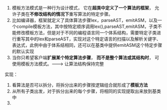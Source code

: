1. 模板方法模式是一种行为设计模式， 它在**超类中定义了一个算法的框架**， 允许子类在**不修改结构的情况下**重写算法的特定步骤。
2. 比如编译器，框架就定义了具体算法步骤lex，parseAST，emitASM，以及一个compile模板方法，其中按特定顺序调用lex(),parseAST,emitASM，子类不能修改模板方法，但是对于不同的编程语言同一个体系结构，需要特定子类进行重写其中的lex和parseAST，实现对这个特定语言的扫描以及解析关键字、表达式，此例中由于体系结相同，还可以在基类中提供emitASM这个特定步骤的默认实现
3. 当你只希望客户端**扩展某个特定算法步骤**， **而不是整个算法或其结构时**， 可使用模板方法模式。---> 让算法结构保持完整

实现：
1. 看算法是否可以拆分，将拆分出来的步骤按逻辑组合就形成了**模板方法**
2. 从所有子类出发，对于拆分出来的每个步骤，将相同的实现提取出来放到基类中
3. 
